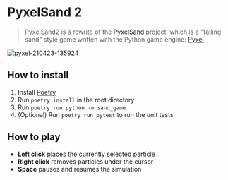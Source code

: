 # PyxelSand 2

> PyxelSand2 is a rewrite of the [PyxelSand](https://github.com/HarryPeach/PyxelSand) project, which is a "falling sand" style game written with the Python game engine: [Pyxel](https://github.com/kitao/pyxel)

![pyxel-210423-135924](https://user-images.githubusercontent.com/4750998/115874660-3dfe4880-a43c-11eb-83de-65dcaa8dca5a.gif)

## How to install
1. Install [Poetry](https://python-poetry.org/)
2. Run `poetry install` in the root directory
3. Run `poetry run python -m sand_game`
4. (Optional) Run `poetry run pytest` to run the unit tests

## How to play
- **Left click** places the currently selected particle
- **Right click** removes particles under the cursor
- **Space** pauses and resumes the simulation